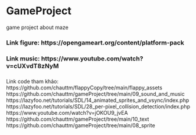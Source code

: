 # GameProject
 game project about maze
 <h3>Link figure: https://opengameart.org/content/platform-pack<h3/>
 Link music: https://www.youtube.com/watch?v=cUXvdT8zNyM
 <h3></h3>Link code tham khảo:
  https://github.com/chauttm/flappyCopy/tree/main/flappy_assets
  https://github.com/chauttm/gameProject/tree/main/09_sound_and_music
  https://lazyfoo.net/tutorials/SDL/14_animated_sprites_and_vsync/index.php
  https://lazyfoo.net/tutorials/SDL/28_per-pixel_collision_detection/index.php
  https://www.youtube.com/watch?v=jOKOU9_jvEA
  https://github.com/chauttm/gameProject/tree/main/10_text
  https://github.com/chauttm/gameProject/tree/main/08_sprite
